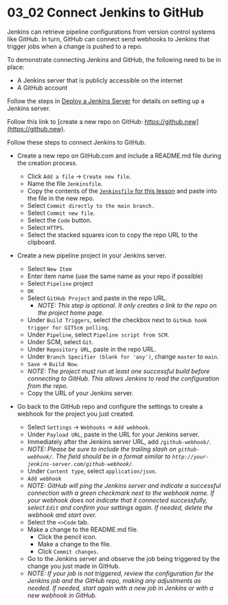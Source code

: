 # 03_02 Connect Jenkins to GitHub

Jenkins can retrieve pipeline configurations from version control systems like GitHub.  In turn, GitHub can connect send webhooks to Jenkins that trigger jobs when a change is pushed to a repo.

To demonstrate connecting Jenkins and GitHub, the following need to be in place:
- A Jenkins server that is publicly accessible on the internet
- A GitHub account

Follow the steps in [Deploy a Jenkins Server](../../Ch01/01_03-solution-deploy-a-jenkins-server/README.md) for details on setting up a Jenkins server.

Follow this link to [create a new repo on GitHub: https://github.new](https://github.new).

Follow these steps to connect Jenkins to GitHub.

- Create a new repo on GitHub.com and include a README.md file during the creation process.
  - Click `Add a file` -> `Create new file`.
  - Name the file `Jenkinsfile`.
  - Copy the contents of the [`Jenkinsfile` for this lesson](./Jenkinsfile) and paste into the file in the new repo.
  - Select `Commit directly to the main branch.`
  - Select `Commit new file`.
  - Select the `Code` button.
  - Select `HTTPS`.
  - Select the stacked squares icon to copy the repo URL to the clipboard.

- Create a new pipeline project in your Jenkins server.
    - Select `New Item`
    - Enter item name (use the same name as your repo if possible)
    - Select `Pipeline` project
    - `OK`
    - Select `GitHub Project` and paste in the repo URL.
      - *NOTE: This step is optional.  It only creates a link to the repo on the project home page.*
    - Under `Build Triggers`, select the checkbox next to `GitHub hook trigger for GITScm polling`.
    - Under `Pipeline`, select `Pipeline script from SCM`.
    - Under SCM, select `Git`.
    - Under `Repository URL`, paste in the repo URL.
    - Under `Branch Specifier (blank for 'any')`, change `master` to `main`.
    - `Save` &rarr; `Build Now`.
    - *NOTE: The project must run at least one successful build before connecting to GitHub.  This allows Jenkins to read the configuration from the repo.*
    - Copy the URL of your Jenkins server.

- Go back to the GitHub repo and configure the settings to create a webhook for the project you just created.
  - Select `Settings` &rarr; `Webhooks` &rarr; `Add webhook`.
  - Under `Payload URL`, paste in the URL for your Jenkins server.
  - Immediately after the Jenkins server URL, add `/github-webhook/`.
  - *NOTE: Please be sure to include the trailing slash on `github-webhook/`.  The field should be in a format similar to `http://your-jenkins-server.com/github-webhook/`.*
  - Under `Content type`, select `application/json`.
  - `Add webhook`
  - *NOTE: GitHub will ping the Jenkins server and indicate a successful connection with a green checkmark next to the webhook name.  If your webhook does not indicate that it connected successfully, select `Edit` and confirm your settings again.  If needed, delete the webhook and start over.*
  - Select the `<>Code` tab.
  - Make a change to the README.md file.
    - Click the pencil icon.
    - Make a change to the file.
    - Click `Commit changes`.
  - Go to the Jenkins server and observe the job being triggered by the change you just made in GitHub.
  - *NOTE: If your job is not triggered, review the configuration for the Jenkins job and the GitHub repo, making any adjustments as needed.  If needed, start again with a new job in Jenkins or with a new webhook in GitHub.* 
